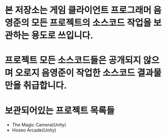 # 본 저장소는 게임 클라이언트 프로그래머 음영준의 모든 프로젝트의 소스코드 작업을 보관하는 용도로 쓰입니다.
# 프로젝트 모든 소스코드들은 공개되지 않으며 오로지 음영준이 작업한 소스코드 결과물만을 취급합니다.

# 보관되어있는 프로젝트 목록들
- The Magic Camera(Unity)
- Hoseo Arcade(Unity)
